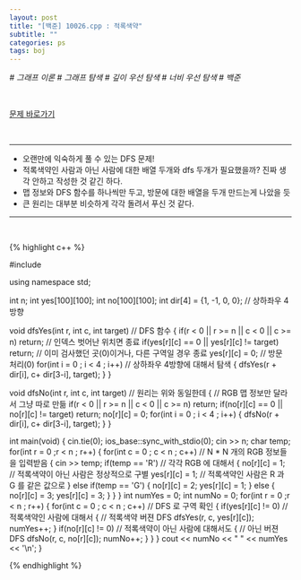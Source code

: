 ```yaml
---
layout: post
title: "[백준] 10026.cpp : 적록색약"
subtitle: ""
categories: ps
tags: boj
---
```


*# 그래프 이론 # 그래프 탐색 # 깊이 우선 탐색 # 너비 우선 탐색 # 백준*

<br>

[문제 바로가기](https://www.acmicpc.net/problem/10026)

<br>

---

- 오랜만에 익숙하게 풀 수 있는 DFS 문제!
- 적록색약인 사람과 아닌 사람에 대한 배열 두개와 dfs 두개가 필요했을까? 진짜 생각 안하고 작성한 것 같긴 하다.
- 맵 정보와 DFS 함수를 하나씩만 두고, 방문에 대한 배열을 두개 만드는게 나았을 듯
- 큰 원리는 대부분 비슷하게 각각 돌려서 푸신 것 같다.

---
<br>

{% highlight c++ %}

#include <iostream>

using namespace std;

int n;
int yes[100][100];
int no[100][100];
int dir[4] = {1, -1, 0, 0};         // 상하좌우 4방향

void dfsYes(int r, int c, int target)                       // DFS 함수
{
    if(r < 0 || r >= n || c < 0 || c >= n) return;          // 인덱스 벗어난 위치면 종료
    if(yes[r][c] == 0 || yes[r][c] != target) return;       // 이미 검사했던 곳(0)이거나, 다른 구역일 경우 종료
    yes[r][c] = 0;                                          // 방문 처리(0)
    for(int i = 0 ; i < 4 ; i++)                            // 상하좌우 4방향에 대해서 탐색
    {
        dfsYes(r + dir[i], c+ dir[3-i], target);
    }
}

void dfsNo(int r, int c, int target)                        // 원리는 위와 동일한데
{                                                           // RGB 맵 정보만 달라서 그냥 따로 만듦
    if(r < 0 || r >= n || c < 0 || c >= n) return;
    if(no[r][c] == 0 || no[r][c] != target) return;
    no[r][c] = 0;
    for(int i = 0 ; i < 4 ; i++)
    {
        dfsNo(r + dir[i], c+ dir[3-i], target);
    }
}

int main(void)
{
    cin.tie(0);
    ios_base::sync_with_stdio(0);
    cin >> n;
    char temp;
    for(int r = 0 ;r < n ; r++)
    {
        for(int c = 0 ; c < n ; c++)                // N * N 개의 RGB 정보들을 입력받음
        {
            cin >> temp;
            if(temp == 'R')                         // 각각 RGB 에 대해서
            {
                no[r][c] = 1;                       // 적록색약이 아닌 사람은 정상적으로 구별
                yes[r][c] = 1;                      // 적록색약인 사람은 R 과 G 를 같은 값으로
            }
            else if(temp == 'G')
            {
                no[r][c] = 2;
                yes[r][c] = 1;
            }
            else
            {
                no[r][c] = 3;
                yes[r][c] = 3;
            }
        }
    }
    int numYes = 0;
    int numNo = 0;
    for(int r = 0 ;r < n ; r++)
    {
        for(int c = 0 ; c < n ; c++)                // DFS 로 구역 확인
        {
            if(yes[r][c] != 0)                      // 적록색약인 사람에 대해서
            {                                       // 적록색약 버젼 DFS
                dfsYes(r, c, yes[r][c]);
                numYes++;
            }
            if(no[r][c] != 0)                       // 적록색약이 아닌 사람에 대해서도
            {                                       // 아닌 버젼 DFS
                dfsNo(r, c, no[r][c]);
                numNo++;
            }
        }
    }
    cout << numNo << " " << numYes << '\n';
}

{% endhighlight %}

